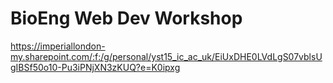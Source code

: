 # BioEng Web Dev Workshop

https://imperiallondon-my.sharepoint.com/:f:/g/personal/yst15_ic_ac_uk/EiUxDHE0LVdLgS07vblsUgIBSf50o10-Pu3iPNjXN3zKUQ?e=K0ipxg
